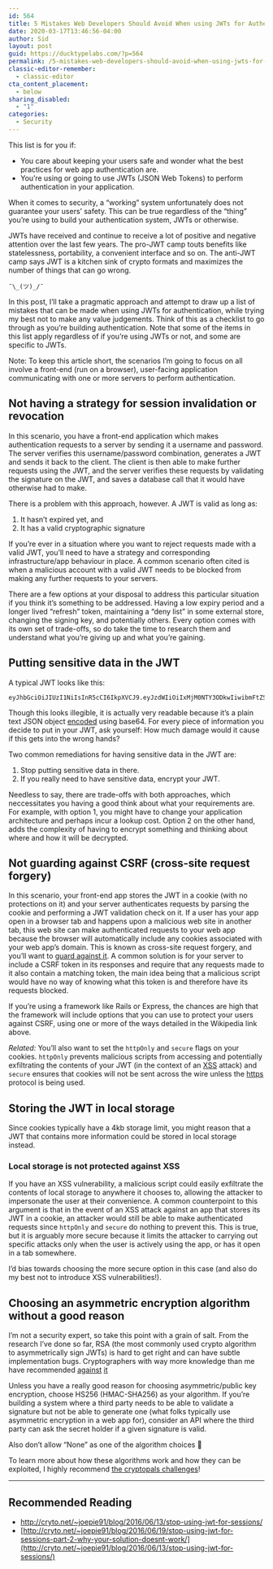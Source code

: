 ```yaml
---
id: 564
title: 5 Mistakes Web Developers Should Avoid When using JWTs for Authentication
date: 2020-03-17T13:46:56-04:00
author: Sid
layout: post
guid: https://ducktypelabs.com/?p=564
permalink: /5-mistakes-web-developers-should-avoid-when-using-jwts-for-authentication/
classic-editor-remember:
  - classic-editor
cta_content_placement:
  - below
sharing_disabled:
  - "1"
categories:
  - Security
---
```

This list is for you if:

  * You care about keeping your users safe and wonder what the best practices for web app authentication are.
  * You&#8217;re using or going to use JWTs (JSON Web Tokens) to perform authentication in your application.

When it comes to security, a &#8220;working&#8221; system unfortunately does not guarantee your users&#8217; safety. This can be true regardless of the &#8220;thing&#8221; you&#8217;re using to build your authentication system, JWTs or otherwise.

JWTs have received and continue to receive a lot of positive and negative attention over the last few years. The pro-JWT camp touts benefits like statelessness, portability, a convenient interface and so on. The anti-JWT camp says JWT is a kitchen sink of crypto formats and maximizes the number of things that can go wrong.

`¯\_(ツ)_/¯`

In this post, I&#8217;ll take a pragmatic approach and attempt to draw up a list of mistakes that can be made when using JWTs for authentication, while trying my best not to make any value judgements. Think of this as a checklist to go through as you&#8217;re building authentication. Note that some of the items in this list apply regardless of if you&#8217;re using JWTs or not, and some are specific to JWTs.

Note: To keep this article short, the scenarios I&#8217;m going to focus on all involve a front-end (run on a browser), user-facing application communicating with one or more servers to perform authentication.

## Not having a strategy for session invalidation or revocation

In this scenario, you have a front-end application which makes authentication requests to a server by sending it a username and password. The server verifies this username/password combination, generates a JWT and sends it back to the client. The client is then able to make further requests using the JWT, and the server verifies these requests by validating the signature on the JWT, and saves a database call that it would have otherwise had to make.

There is a problem with this approach, however. A JWT is valid as long as:

  1. It hasn&#8217;t expired yet, and 
  2. It has a valid cryptographic signature

If you&#8217;re ever in a situation where you want to reject requests made with a valid JWT, you&#8217;ll need to have a strategy and corresponding infrastructure/app behaviour in place. A common scenario often cited is when a malicious account with a valid JWT needs to be blocked from making any further requests to your servers.

There are a few options at your disposal to address this particular situation if you think it&#8217;s something to be addressed. Having a low expiry period and a longer lived &#8220;refresh&#8221; token, maintaining a &#8220;deny list&#8221; in some external store, changing the signing key, and potentially others. Every option comes with its own set of trade-offs, so do take the time to research them and understand what you&#8217;re giving up and what you&#8217;re gaining.

## Putting sensitive data in the JWT

A typical JWT looks like this:

    eyJhbGciOiJIUzI1NiIsInR5cCI6IkpXVCJ9.eyJzdWIiOiIxMjM0NTY3ODkwIiwibmFtZSI6IkpvaG4gRG9lIiwiaWF0IjoxNTE2MjM5MDIyfQ.SflKxwRJSMeKKF2QT4fwpMeJf36POk6yJV_adQssw5c
    

Though this looks illegible, it is actually very readable because it&#8217;s a plain text JSON object [encoded](https://en.wikipedia.org/wiki/Binary-to-text_encoding) using base64. For every piece of information you decide to put in your JWT, ask yourself: How much damage would it cause if this gets into the wrong hands?

Two common remediations for having sensitive data in the JWT are:

  1. Stop putting sensitive data in there.
  2. If you really need to have sensitive data, encrypt your JWT.

Needless to say, there are trade-offs with both approaches, which neccessitates you having a good think about what your requirements are. For example, with option 1, you might have to change your application architecture and perhaps incur a lookup cost. Option 2 on the other hand, adds the complexity of having to encrypt something and thinking about where and how it will be decrypted.

## Not guarding against CSRF (cross-site request forgery)

In this scenario, your front-end app stores the JWT in a cookie (with no protections on it) and your server authenticates requests by parsing the cookie and performing a JWT validation check on it. If a user has your app open in a browser tab and happens upon a malicious web site in another tab, this web site can make authenticated requests to your web app because the browser will automatically include any cookies associated with your web app&#8217;s domain. This is known as cross-site request forgery, and you&#8217;ll want to [guard against it](https://en.wikipedia.org/wiki/Cross-site_request_forgery#Prevention). A common solution is for your server to include a CSRF token in its responses and require that any requests made to it also contain a matching token, the main idea being that a malicious script would have no way of knowing what this token is and therefore have its requests blocked.

If you&#8217;re using a framework like Rails or Express, the chances are high that the framework will include options that you can use to protect your users against CSRF, using one or more of the ways detailed in the Wikipedia link above.

_Related:_ You&#8217;ll also want to set the `httpOnly` and `secure` flags on your cookies. `httpOnly` prevents malicious scripts from accessing and potentially exfiltrating the contents of your JWT (in the context of an [XSS](https://en.wikipedia.org/wiki/Cross-site_scripting) attack) and `secure` ensures that cookies will not be sent across the wire unless the [https](https://en.wikipedia.org/wiki/HTTPS) protocol is being used.

## Storing the JWT in local storage

Since cookies typically have a 4kb storage limit, you might reason that a JWT that contains more information could be stored in local storage instead.

### Local storage is not protected against XSS

If you have an XSS vulnerability, a malicious script could easily exfiltrate the contents of local storage to anywhere it chooses to, allowing the attacker to impersonate the user at their convenience. A common counterpoint to this argument is that in the event of an XSS attack against an app that stores its JWT in a cookie, an attacker would still be able to make authenticated requests since `httpOnly` and `secure` do nothing to prevent this. This is true, but it is arguably more secure because it limits the attacker to carrying out specific attacks only when the user is actively using the app, or has it open in a tab somewhere.

I&#8217;d bias towards choosing the more secure option in this case (and also do my best not to introduce XSS vulnerabilities!).

## Choosing an asymmetric encryption algorithm without a good reason

I&#8217;m not a security expert, so take this point with a grain of salt. From the research I&#8217;ve done so far, RSA (the most commonly used crypto algorithm to asymmetrically sign JWTs) is hard to get right and can have subtle implementation bugs. Cryptographers with way more knowledge than me have recommended [against](https://latacora.singles/2018/04/03/cryptographic-right-answers.html) [it](https://latacora.micro.blog/2019/07/24/how-not-to.html)

Unless you have a really good reason for choosing asymmetric/public key encryption, choose HS256 (HMAC-SHA256) as your algorithm. If you&#8217;re building a system where a third party needs to be able to validate a signature but not be able to generate one (what folks typically use asymmetric encryption in a web app for), consider an API where the third party can ask the secret holder if a given signature is valid.

Also don&#8217;t allow &#8220;None&#8221; as one of the algorithm choices 🙂

To learn more about how these algorithms work and how they can be exploited, I highly recommend [the cryptopals challenges](https://cryptopals.com/sets/6)!

* * *

## Recommended Reading

  * <http://cryto.net/~joepie91/blog/2016/06/13/stop-using-jwt-for-sessions/>
  * [http://cryto.net/~joepie91/blog/2016/06/19/stop-using-jwt-for-sessions-part-2-why-your-solution-doesnt-work/](http://cryto.net/~joepie91/blog/2016/06/13/stop-using-jwt-for-sessions/)

